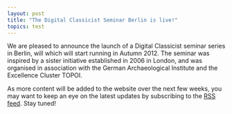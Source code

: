 ```yaml
---
layout: post
title: "The Digital Classicist Seminar Berlin is live!"
topics: test
---
```


We are pleased to announce the launch of a Digital Classicist seminar series in Berlin, will which will start running in Autumn 2012. The seminar was inspired by a sister initiative established in 2006 in London, and was organised in association with the German Archaeological Institute and the Excellence Cluster TOPOI.

As more content will be added to the website over the next few weeks, you may want to keep an eye on the latest updates by subscribing to the [RSS feed](http://feeds.feedburner.com/DigitalClassicistBerlin). Stay tuned!